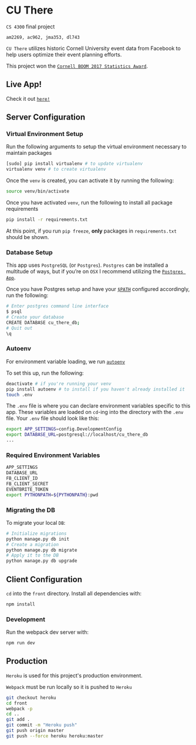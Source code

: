 # CU There

`CS 4300` final project

`am2269, ac962, jma353, dl743`

`CU There` utilizes historic Cornell University event data from Facebook
to help users optimize their event planning efforts.  

This project won the [`Cornell BOOM 2017 Statistics Award`](https://boom.cornell.edu/students-and-faculty/awards/).

## Live App!

Check it out [`here!`](http://cu-there.herokuapp.com/)

## Server Configuration

### Virtual Environment Setup
Run the following arguments to setup the virtual environment necessary to maintain packages

````bash
[sudo] pip install virtualenv # to update virtualenv
virtualenv venv # to create virtualenv
````

Once the `venv` is created, you can activate it by running the following:

````bash
source venv/bin/activate
````

Once you have activated `venv`, run the following to install all package requirements

````bash
pip install -r requirements.txt
````

At this point, if you run `pip freeze`, **only** packages in `requirements.txt` should be shown.

### Database Setup
This app uses `PostgreSQL` (or `Postgres`). `Postgres` can be installed a multitude of ways, but if you’re on `OSX` I recommend utilizing the [`Postgres App`](https://postgresapp.com/).

Once you have Postgres setup and have your [`$PATH`](https://postgresapp.com/documentation/cli-tools.html) configured accordingly, run the following:

````bash
# Enter postgres command line interface
$ psql
# Create your database
CREATE DATABASE cu_there_db;
# Quit out
\q
````

### Autoenv
For environment variable loading, we run [`autoenv`](https://github.com/kennethreitz/autoenv)

To set this up, run the following:

````bash
deactivate # if you're running your venv
pip install autoenv # to install if you haven't already installed it
touch .env
````

The `.env` file is where you can declare environment variables specific to this app.  These variables are loaded on `cd`-ing into the directory with the `.env` file.  Your `.env` file should look like this:

````bash
export APP_SETTINGS=config.DevelopmentConfig
export DATABASE_URL=postgresql://localhost/cu_there_db
...
````

### Required Environment Variables

````bash
APP_SETTINGS
DATABASE_URL
FB_CLIENT_ID
FB_CLIENT_SECRET
EVENTBRITE_TOKEN
export PYTHONPATH=${PYTHONPATH}:pwd
````

### Migrating the DB
To migrate your local `DB`:

````bash
# Initialize migrations
python manage.py db init
# Create a migration
python manage.py db migrate
# Apply it to the DB
python manage.py db upgrade
````

## Client Configuration
`cd` into the `front` directory. Install all dependencies with:

````bash
npm install
````

### Development
Run the webpack dev server with:

````bash
npm run dev
````

## Production

`Heroku` is used for this project's production environment.

`Webpack` must be run locally so it is pushed to `Heroku`

````bash
git checkout heroku
cd front
webpack -p
cd ..
git add .
git commit -m "Heroku push"
git push origin master
git push --force heroku heroku:master
````
